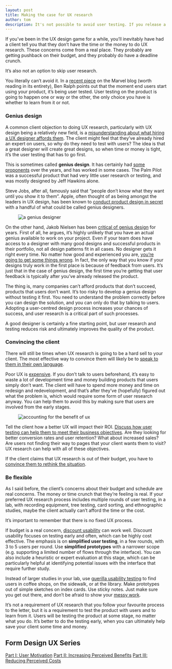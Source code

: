 ```yaml
---
layout: post
title: Making the case for UX research
author: tom
description: It's not possible to avoid user testing. If you release a product, it's going to be tested by users. The only choice you have is whether to learn from user testing or not. This post makes the case that most businesses simply can't afford to avoid user testing during the design and development process, what genius design is and why it can be so risky, as well as some simple techniques for convincing your client to invest in user testing, and how to adjust your process to fit smaller budgets where necessary.
---
```


If you’ve been in the UX design game for a while, you’ll inevitably have had a client tell you that they don’t have the time or the money 
to do UX research. These concerns come from a real place. They probably are getting pushback on their budget, and they probably do have a 
deadline crunch.

It’s also not an option to skip user research.

You literally can’t avoid it. In a [recent piece](https://blog.marvelapp.com/ux-research-stop-objections/?utm_source=weekly-newsletter&utm_medium=email&utm_campaign=marvel-newsletter-2017-08-03&utm_term=) on the Marvel blog (worth reading in its entirety), Ben Ralph points out that the moment 
end users start using your product, it’s being user tested. User testing on the product is going to happen one or way or the other, the 
only choice you have is whether to learn from it or not.

### Genius design

A common client objection to doing UX research, particularly with UX design being a relatively new field, is a [misunderstanding about 
what hiring a UX designer affords them](http://blog.proto.io/4-things-about-ux-designers-that-your-boss-needs-to-know/). The client might feel that they’ve already hired an expert on users, so why do they need to test 
with users? The idea is that a great designer will create great designs, so when time or money is tight, it’s the user testing that has 
to go first.

This is sometimes called **genius design**. It has certainly had [some proponents](http://www.uxmatters.com/mt/archives/2009/01/design-research-methods-for-experience-design.php) over the years, and has worked in some cases. The Palm 
Pilot was a successful product that had very little user research or testing, and was mostly designed by Jeff Hawkins alone.

Steve Jobs, after all, famously said that “people don’t know what they want until you show it to them”. Apple, often thought of as being
amongst the leaders in UX design, has been known to [conduct product design in secret](https://www.theatlantic.com/technology/archive/2017/07/toaster-a-bit-more-button/534312/) with a handful of what could be called genius 
designers.

<figure class="figure">
  <img src="{{ site.baseurl }}/images/case-for-ux-research/genius.jpg" class="img-responsive" alt="a genius designer" />
</figure>

On the other hand, Jakob Nielsen has been [critical of genius design](https://www.nngroup.com/articles/the-myth-of-the-genius-designer/) for years. First of all, he argues, it’s highly unlikely that you 
have an actual genius available to work on your project. Even if your team does have access to a designer with many good designs and 
successful products in their portfolio, not all design patterns fit in all cases. No designer gets it right every time. No matter how 
good and experienced you are, [you’re going to get some things wrong](https://www.invisionapp.com/blog/genius-designer-mindset-experimentation/). In fact, the only way that you know if your designs truly work in 
the first place is because of feedback from users. It’s just that in the case of genius design, the first time you’re getting that user 
feedback is typically after you’ve already released the product.

The thing is, many companies can’t afford products that don’t succeed, products that users don’t want. It’s too risky to develop a 
genius design without testing it first. You need to understand the problem correctly before you can design the solution, and you can 
only do that by talking to users. Adopting a user-centred design process increases your chances of success, and user research is a 
critical part of such processes.

A good designer is certainly a fine starting point, but user research and testing reduces risk and ultimately improves the quality of 
the product.

### Convincing the client

There will still be times when UX research is going to be a hard sell to your client. The most effective way to convince them will 
likely be to [speak to them in their own language](https://uxplanet.org/7-key-motives-to-invest-time-and-effort-in-ux-for-a-digital-product-d75aa90de588).

Poor UX is [expensive](http://blog.proto.io/4-things-about-ux-designers-that-your-boss-needs-to-know/). If you don’t talk to users beforehand, it’s easy to waste a lot of development time and money building products 
that users simply don’t want. The client will have to spend more money and time on redesign and redevelopment, and that’s after they’ve 
(hopefully) figured out what the problem is, which would require some form of user research anyway. You can help them to avoid this by
making sure that users are involved from the early stages.

<figure class="figure">
  <img src="{{ site.baseurl }}/images/case-for-ux-research/accounting.jpeg" class="img-responsive" alt="accounting for the benefit of ux" />
</figure>

Tell the client how a better UX will impact their ROI. [Discuss how user testing can help them to meet their business objectives](http://blog.proto.io/how-to-convince-your-client-to-invest-in-ux/). Are 
they looking for better conversion rates and user retention? What about increased sales? Are users not finding their way to pages that 
your client wants them to visit? UX research can help with all of these objectives.

If the client claims that UX research is out of their budget, you have to [convince them to rethink the situation](http://ux.walkme.com/infographic-making-strong-business-case-roi-ux/).

### Be flexible

As I said before, the client’s concerns about their budget and schedule are real concerns. The money or time crunch that they’re feeling
is real. If your preferred UX research process includes multiple rounds of user testing, in a lab, with recording equipment, tree 
testing, card sorting, and ethnographic studies, maybe the client actually can’t afford the time or the cost.

It’s important to remember that there is no fixed UX process.

If budget is a real concern, [discount usability](https://www.nngroup.com/articles/discount-usability-20-years/) can work well. Discount usability focuses on testing early and often, which can be 
highly cost effective. The emphasis is on **simplified user testing**, in a few rounds, with 3 to 5 users per round. Use **simplified 
prototypes** with a narrower scope (e.g. supporting a limited number of flows through the interface). You can also include a heuristic or 
expert evaluation at this stage, which can be particularly helpful at identifying potential issues with the interface that require 
further study.

Instead of larger studies in your lab, use [guerilla usability testing](http://www.uxbooth.com/articles/the-art-of-guerrilla-usability-testing/) to find users in coffee shops, on the sidewalk, or at the 
library. Make prototypes out of simple sketches on index cards. Use sticky notes. Just make sure you get out there, and don’t be afraid 
to show your [messy work](https://www.invisionapp.com/blog/genius-designer-mindset-experimentation/).

It’s not a requirement of UX research that you follow your favourite process to the letter, but it is a requirement to test the product 
with users and to learn from it. Users will be testing the product at some stage, no matter what you do. It’s better to do the testing 
early, when you can ultimately help save your client some time and money.

## Form Design UX Series ##
[Part I: User Motivation](https://thinkux.ca/blog/form-design-ux-part-i-user-motivation/)
[Part II: Increasing Perceived Benefits](https://thinkux.ca/blog/form-design-ux-part-ii-increasing-perceived-value/)
[Part III: Reducing Perceived Costs](https://thinkux.ca/blog/form-design-ux-part-iii-reducing-perceived-costs/)
